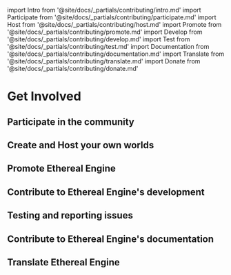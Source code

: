 import Intro from '@site/docs/_partials/contributing/intro.md'
import Participate from '@site/docs/_partials/contributing/participate.md'
import Host from '@site/docs/_partials/contributing/host.md'
import Promote from '@site/docs/_partials/contributing/promote.md'
import Develop from '@site/docs/_partials/contributing/develop.md'
import Test from '@site/docs/_partials/contributing/test.md'
import Documentation from '@site/docs/_partials/contributing/documentation.md'
import Translate from '@site/docs/_partials/contributing/translate.md'
import Donate from '@site/docs/_partials/contributing/donate.md'

# Get Involved
<Intro />

## Participate in the community
<Participate />

## Create and Host your own worlds
<Host />

## Promote Ethereal Engine
<Promote />

## Contribute to Ethereal Engine's development
<Develop />

## Testing and reporting issues
<Test />

## Contribute to Ethereal Engine's documentation
<Documentation />

## Translate Ethereal Engine
<Translate />

<!--
TODO
## Donate to Ethereal Engine
-->

